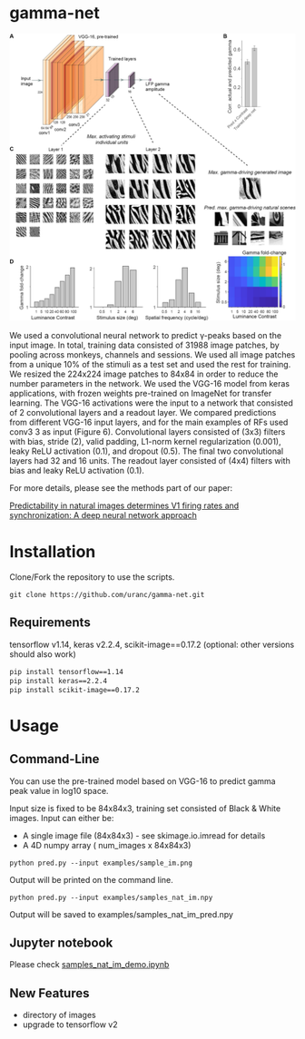 # gamma-net

<img src="gamma-net.jpg" alt="hi" class="inline"/>

We used a convolutional neural network to predict γ-peaks based on the input image. In total, training data consisted of 31988 image patches, by pooling across monkeys, channels and sessions. We used all image patches from a unique 10% of the stimuli as a test set and used the rest for training. We resized the 224x224 image patches to 84x84 in order to reduce the number parameters in the network. We used the VGG-16 model from keras applications, with frozen weights pre-trained on ImageNet for transfer learning. The VGG-16 activations were the input to a network that consisted of 2 convolutional layers and a readout layer. We compared predictions from different VGG-16 input layers, and for the main examples of RFs used conv3 3 as input (Figure 6). Convolutional layers consisted of (3x3) filters with bias, stride (2), valid padding, L1-norm kernel regularization (0.001), leaky ReLU activation (0.1), and dropout (0.5). The final two convolutional layers had 32 and 16 units. The readout layer consisted of (4x4) filters with bias and leaky ReLU activation (0.1). 


For more details, please see the methods part of our paper:

[Predictability in natural images determines V1 firing rates and synchronization: A deep neural network approach](https://www.biorxiv.org/content/10.1101/2020.08.10.242958v1) 



# Installation

Clone/Fork the repository to use the scripts.

```shell
git clone https://github.com/uranc/gamma-net.git
```

## Requirements
tensorflow v1.14, keras v2.2.4, scikit-image==0.17.2 (optional: other versions should also work)
```shell
pip install tensorflow==1.14
pip install keras==2.2.4
pip install scikit-image==0.17.2
```

# Usage

## Command-Line

You can use the pre-trained model based on VGG-16 to predict gamma peak value in log10 space.

Input size is fixed to be 84x84x3, training set consisted of Black & White images. Input can either be:
  - A single image file (84x84x3) - see skimage.io.imread for details
  - A 4D numpy array ( num_images x 84x84x3)


```shell
python pred.py --input examples/sample_im.png
```  
Output will be printed on the command line. 

```shell
python pred.py --input examples/samples_nat_im.npy
```
Output will be saved to examples/samples_nat_im_pred.npy
  


## Jupyter notebook
Please check [samples_nat_im_demo.ipynb](https://github.com/uranc/gamma-net/blob/master/sample_nat_im_demo.ipynb)
  
## New Features  
  - directory of images
  - upgrade to tensorflow v2

